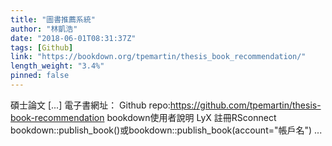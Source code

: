 ```yaml
---
title: "圖書推薦系統"
author: "林凱浩"
date: "2018-06-01T08:31:37Z"
tags: [Github]
link: "https://bookdown.org/tpemartin/thesis_book_recommendation/"
length_weight: "3.4%"
pinned: false
---
```


碩士論文 [...] 電子書網址： Github repo:https://github.com/tpemartin/thesis-book-recommendation bookdown使用者說明 LyX 註冊RSconnect bookdown::publish_book()或bookdown::publish_book(account="帳戶名") ...

